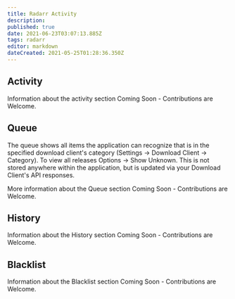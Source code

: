 ```yaml
---
title: Radarr Activity
description: 
published: true
date: 2021-06-23T03:07:13.885Z
tags: radarr
editor: markdown
dateCreated: 2021-05-25T01:28:36.350Z
---
```


## Activity

Information about the activity section Coming Soon - Contributions are Welcome.

## Queue

The queue shows all items the application can recognize that is in the specified download client's category (Settings -> Download Client -> Category). To view all releases Options -> Show Unknown. This is not stored anywhere within the application, but is updated via your Download Client's API responses.

More information about the Queue section Coming Soon - Contributions are Welcome.

## History

Information about the History section Coming Soon - Contributions are Welcome.

## Blacklist

Information about the Blacklist section Coming Soon - Contributions are Welcome.
